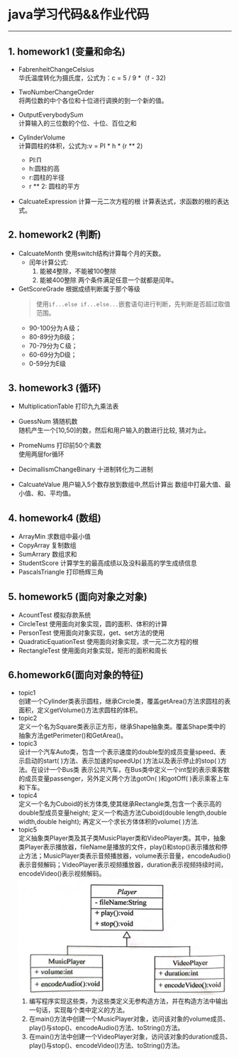 # java学习代码&&作业代码

---
## 1. homework1 (变量和命名)
- FabrenheitChangeCelsius   
华氏温度转化为摄氏度，公式为：c = 5 / 9 *（f - 32)
- TwoNumberChangeOrder   
将两位数的中个各位和十位进行调换的到一个新的值。  
- OutputEverybodySum   
计算输入的三位数的个位、十位、百位之和

- CylinderVolume  
计算圆柱的体积，公式为:v = PI * h * (r ** 2)
    - PI:Π
    - h:圆柱的高
    - r:圆柱的半径
    - r ** 2: 圆柱的平方
- CalcuateExpression  计算一元二次方程的根
计算表达式，求函数的根的表达式。

## 2. homework2 (判断)

- CalcuateMonth 使用switch结构计算每个月的天数。
  - 闰年计算公式:
      1. 能被4整除，不能被100整除
      2. 能被400整除
      两个条件满足任意一个就都是闰年。
- GetScoreGrade  根据成绩判断属于那个等级
  > 使用``if...else if...else...``嵌套语句进行判断，先判断是否超过取值范围。
  - 90-100分为Ａ级；
  - 80-89分为B级；
  - 70-79分为Ｃ级；
  - 60-69分为D级；
  - 0-59分为E级

## 3. homework3 (循环)

- MultiplicationTable 打印九九乘法表
- GuessNum  猜随机数  
随机产生一个[10,50]的数，然后和用户输入的数进行比较,
猜对为止。
- PromeNums 打印前50个素数  
使用两层for循环
- DecimallismChangeBinary  十进制转化为二进制

- CalcuateValue  用户输入5个数存放到数组中,然后计算出
数组中打最大值、最小值、和、平均值。

## 4. homework4 (数组)

- ArrayMin  求数组中最小值  
- CopyArray  复制数组  
- SumArrary  数组求和  
- StudentScore 计算学生的最高成绩以及没科最高的学生成绩信息
- PascalsTriangle 打印杨辉三角

## 5. homework5 (面向对象之对象)
- AcountTest 模拟存款系统
- CircleTest 使用面向对象实现，圆的面积、体积的计算
- PersonTest 使用面向对象实现，get、set方法的使用
- QuadraticEquationTest 使用面向对象实现，求一元二次方程的根
- RectangleTest 使用面向对象实现，矩形的面积和周长

## 6.homework6(面向对象的特征)
- topic1   
创建一个Cylinder类表示圆柱，继承Circle类，覆盖getArea()方法求圆柱的表面积，定义getVolume()方法求圆柱的体积。
- topic2   
定义一个名为Square类表示正方形，继承Shape抽象类。覆盖Shape类中的抽象方法getPerimeter()和GetArea()。
- topic3  
设计一个汽车Auto类，包含一个表示速度的double型的成员变量speed、表示启动的start( )方法、表示加速的speedUp( )方法以及表示停止的stop( )方法。在设计一个Bus类
表示公共汽车，在Bus类中定义一个int型的表示乘客数的成员变量passenger，另外定义两个方法gotOn( )和gotOff( )表示乘客上车和下车。
- topic4    
定义一个名为Cuboid的长方体类,使其继承Rectangle类,包含一个表示高的double型成员变量height; 定义一个构造方法Cuboid(double length,double width,double height); 
再定义一个求长方体体积的volume( )方法.
- topic5  
  定义抽象类Player类及其子类MusicPlayer类和VideoPlayer类。其中，抽象类Player表示播放器，fileName是播放的文件，play()和stop()表示播放和停止方法；MusicPlayer类表示音频播放器，volume表示音量，encodeAudio()表示音频解码；VideoPlayer表示视频播放器，duration表示视频持续时间，encodeVideo()表示视频解码。
![img.png](img.png)
  1. 编写程序实现这些类，为这些类定义无参构造方法，并在构造方法中输出一句话，实现每个类中定义的方法。  
  2. 在main()方法中创建一个MusicPlayer对象，访问该对象的volume成员、play()与stop()、encodeAudio()方法、toString()方法。  
  3. 在main()方法中创建一个VideoPlayer对象，访问该对象的duration成员、play()与stop()、encodeVideo()方法、toString()方法。  